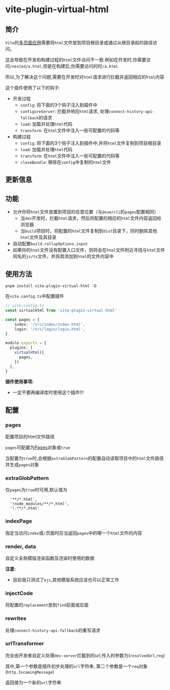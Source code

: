 # vite-plugin-virtual-html

## 简介

`Vite`的[多页面应用](https://cn.vitejs.dev/guide/build.html#multi-page-app)需要将`html`文件放到项目根目录或通过从根目录起的路径访问。

这会导致在开发和构建过程的`html`文件访问不一致.例如在开发时,你需要访问`/nested/a.html`,但是在构建后,你需要访问的时`/a.html`

所以,为了解决这个问题,需要在开发时对`html`请求进行拦截并返回相应的`html`内容

这个插件使用了以下的钩子:

- 开发过程
  - `config`: 将下面的3个钩子注入到插件中
  - `configureServer`: 拦截并响应`html`请求, 处理`connect-history-api-fallback`的请求
  - `load`: 加载并处理`html`代码
  - `transform`: 在`html`文件中注入一些可配置的代码等
- 构建过程
  - `config`: 将下面的3个钩子注入到插件中,并将`html`文件复制到项目根目录
  - `load`: 加载并处理`html`代码
  - `transform`: 在`html`文件中注入一些可配置的代码等
  - `closeBundle`: 移除在`config`中复制的`html`文件

## 更新信息


## 功能
+ 允许你将`html`文件放置到项目的任意位置（与`@vue/cli`的`pages`配置相同）
    + 当`dev`开发时，拦截`html`请求，然后将配置的相应的`html`文件内容返回给浏览器
    + 当`build`项目时，将配置的`html`文件复制到`dist`目录下，同时删除其他`html`文件及其目录
+ 自动配置`build.rollupOptions.input`
+ 如果你的`html`文件没有配置入口文件，则将会在`html`文件附近寻找与`html`文件同名的`js/ts`文件，并将其添加到`html`的文件内容中

## 使用方法

`pnpm install vite-plugin-virtual-html -D`

在`vite.config.ts`中配置插件

``` typescript
// vite.config.ts
const virtualHtml from 'vite-plugin-virtual-html'

const pages = {
    index: '/src/index/index.html',
    login: '/src/login/login.html',
}

module.exports = {
  plugins: [
    virtualHtml({
      pages,
    })
  ],
}
```

**插件使用事项:**

- 一定不要再编译库时使用这个插件!!!

## 配置

### pages

配置项目的html文件路径

`pages`可配置为[Pages](./src/html/types.ts#33)对象或`true`

当配置为`true`时,会根据`extraGlobPattern`的配置自动读取项目中的`html`文件路径并生成`pages`对象


### extraGlobPattern

仅`pages`为`true`时可用,默认值为
```
  '**/*.html',
  '!node_modules/**/*.html',
  '!.**/*.html'
```

### indexPage

指定当访问`index`或`/`页面时应当返回`pages`中的哪一个`html`文件的内容

### render, data

自定义全局模版渲染函数及渲染时使用的数据

**注意:**

- 目前我只测试了`ejs`,其他模版系统应该也可以正常工作

### injectCode

将配置的`replacement`放到`find`前面或后面

### rewrites

处理`connect-history-api-fallback`的重写请求

### urlTransformer

完全由开发者自定义处理`dev-server`拦截到的url,传入的参数为(`resolvedUrl`,`req`)

其中,第一个参数是插件初步处理的`url`字符串, 第二个参数是一个`req`对象(`http.IncomingMessage`)

返回值为一个新的`url`字符串
